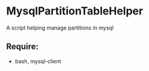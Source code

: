 # MysqlPartitionTableHelper
A script helping manage partitions in mysql
## Require:
* bash, mysql-client
